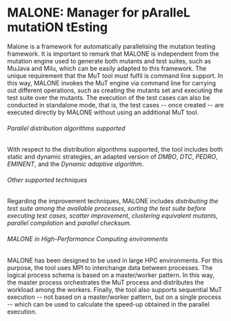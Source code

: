 # MALONE: Manager for pAralleL mutatiON tEsting

Malone is a framework for automatically parallelising the mutation testing framework. It is important to remark that MALONE is independent from the mutation engine used to generate both mutants and test suites, such as MuJava and Milu, which can be easily adapted to this framework. The unique requirement that the  MuT tool must fulfil is command line support. In this way, MALONE invokes the MuT engine via command line for carrying out different operations, such as creating the mutants set and executing the test suite over the mutants. The execution of the test cases can also be conducted in standalone mode, that is, the test cases -- once created -- are executed directly by MALONE without using an additional MuT tool.

###### Parallel distribution algorithms supported
With respect to the distribution algorithms supported, the tool includes both static and dynamic strategies, an adapted version of *DMBO*, *DTC*, *PEDRO*, *EMINENT*, and the *Dynamic adaptive algorithm*.

###### Other supported techniques
Regarding the improvement techniques, MALONE includes *distributing the test suite among the available processes*, *sorting the test suite before executing test cases*, *scatter improvement*, *clustering equivalent mutants*, *parallel compilation* and *parallel checksum*.

###### MALONE in High-Performance Computing environments
MALONE has been designed to be used in large HPC environments. For this purpose, the tool uses MPI to interchange data between processes. The logical process schema is based on a master/worker pattern. In this way, the master process orchestrates the MuT process and distributes the workload among the workers. Finally, the tool also supports sequential MuT execution -- not based on a master/worker pattern, but on a single process -- which can be used to calculate the speed-up obtained in the parallel execution.
